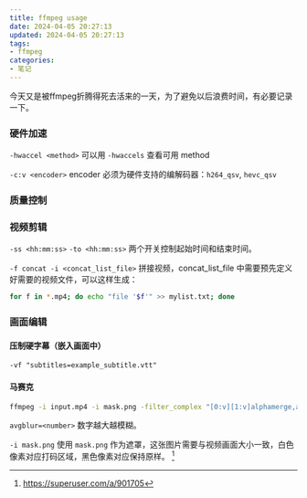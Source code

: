 ```yaml
---
title: ffmpeg usage
date: 2024-04-05 20:27:13
updated: 2024-04-05 20:27:13
tags:
- ffmpeg
categories:
- 笔记
---
```


今天又是被ffmpeg折腾得死去活来的一天，为了避免以后浪费时间，有必要记录一下。

### 硬件加速
`-hwaccel <method>` 可以用 `-hwaccels` 查看可用 method

`-c:v <encoder>` encoder 必须为硬件支持的编解码器：`h264_qsv`, `hevc_qsv`

### 质量控制

### 视频剪辑
`-ss <hh:mm:ss>` `-to <hh:mm:ss>` 两个开关控制起始时间和结束时间。

`-f concat -i <concat_list_file>` 拼接视频，concat_list_file 中需要预先定义好需要的视频文件，可以这样生成：
```bash
for f in *.mp4; do echo "file '$f'" >> mylist.txt; done
```

### 画面编辑

#### 压制硬字幕（嵌入画面中）

`-vf "subtitles=example_subtitle.vtt"`

#### 马赛克

```bash
ffmpeg -i input.mp4 -i mask.png -filter_complex "[0:v][1:v]alphamerge,avgblur=128[alf];[0:v][alf]overlay[v]" -map "[v]" -map 0:a -c:v h264_qsv -c:a copy -movflags +faststart output.mp4
```

`avgblur=<number>` 数字越大越模糊。

`-i mask.png` 使用 `mask.png` 作为遮罩，这张图片需要与视频画面大小一致，白色像素对应打码区域，黑色像素对应保持原样。 [^mask-png]

[^mask-png]: https://superuser.com/a/901705